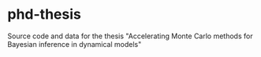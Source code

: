 # phd-thesis
Source code and data for the thesis "Accelerating Monte Carlo methods for Bayesian inference in dynamical models"
